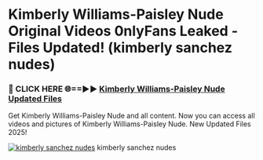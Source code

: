 # Kimberly Williams-Paisley Nude Original Videos 0nlyFans Leaked - Files Updated! (kimberly sanchez nudes)

<h3>🔴 CLICK HERE 🌐==►► <a href="https://tinyurl.com/2p9ay9w9" rel="nofollow">Kimberly Williams-Paisley Nude Updated Files</a></h3>

Get Kimberly Williams-Paisley Nude and all content. Now you can access all videos and pictures of Kimberly Williams-Paisley Nude. New Updated Files 2025!

[![kimberly sanchez nudes](https://i.imgur.com/KQgVmj3.gif)](https://tinyurl.com/2p9ay9w9)
kimberly sanchez nudes